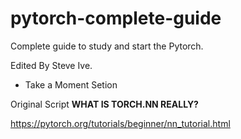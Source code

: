 # pytorch-complete-guide

Complete guide to study and start the Pytorch.

Edited By Steve Ive.
- Take a Moment Setion

Original Script **WHAT IS TORCH.NN REALLY?**

https://pytorch.org/tutorials/beginner/nn_tutorial.html
